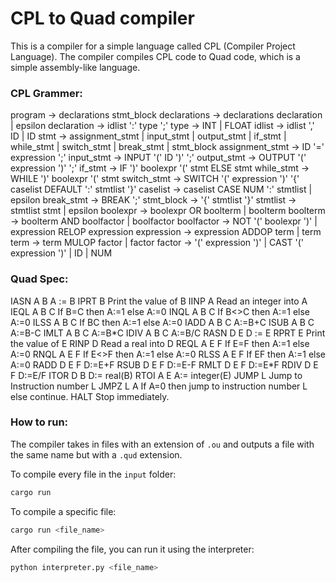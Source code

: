 # CPL to Quad compiler

This is a compiler for a simple language called CPL (Compiler Project Language).
The compiler compiles CPL code to Quad code, which is a simple assembly-like language.

### CPL Grammer:

program -> declarations stmt_block
declarations -> declarations declaration
| epsilon
declaration -> idlist ':' type ';'
type -> INT | FLOAT
idlist -> idlist ',' ID | ID
stmt -> assignment_stmt
| input_stmt
| output_stmt
| if_stmt
| while_stmt
| switch_stmt
| break_stmt
| stmt_block
assignment_stmt -> ID '=' expression ';'
input_stmt -> INPUT '(' ID ')' ';'
output_stmt -> OUTPUT '(' expression ')' ';'
if_stmt -> IF ')' boolexpr '(' stmt ELSE stmt
while_stmt -> WHILE ')' boolexpr '(' stmt
switch_stmt -> SWITCH '(' expression ')' '{' caselist
DEFAULT ':' stmtlist '}'
caselist -> caselist CASE NUM ':' stmtlist
| epsilon
break_stmt -> BREAK ';'
stmt_block -> '{' stmtlist '}'
stmtlist -> stmtlist stmt
| epsilon
boolexpr -> boolexpr OR boolterm
| boolterm
boolterm -> boolterm AND boolfactor
| boolfactor
boolfactor -> NOT '(' boolexpr ')'
| expression RELOP expression
expression -> expression ADDOP term
| term
term -> term MULOP factor
| factor
factor -> '(' expression ')'
| CAST '(' expression ')'
| ID
| NUM

### Quad Spec:

IASN A B A := B
IPRT B Print the value of B
IINP A Read an integer into A
IEQL A B C If B=C then A:=1 else A:=0
INQL A B C If B<>C then A:=1 else A:=0
ILSS A B C If B<C then A:=1 else A:=0
IGRT A B C If B>C then A:=1 else A:=0
IADD A B C A:=B+C
ISUB A B C A:=B-C
IMLT A B C A:=B\*C
IDIV A B C A:=B/C
RASN D E D := E
RPRT E Print the value of E
RINP D Read a real into D
REQL A E F If E=F then A:=1 else A:=0
RNQL A E F If E<>F then A:=1 else A:=0
RLSS A E F If E<F then A:=1 else A:=0
RGRT A E F If E>F then A:=1 else A:=0
RADD D E F D:=E+F
RSUB D E F D:=E-F
RMLT D E F D:=E\*F
RDIV D E F D:=E/F
ITOR D B D:= real(B)
RTOI A E A:= integer(E)
JUMP L Jump to Instruction number L
JMPZ L A If A=0 then jump to instruction number L else
continue.
HALT Stop immediately.

### How to run:

The compiler takes in files with an extension of `.ou` and outputs a file with the same name but with a `.qud` extension.

To compile every file in the `input` folder:

```bash
cargo run
```

To compile a specific file:

```bash
cargo run <file_name>
```

After compiling the file, you can run it using the interpreter:

```bash
python interpreter.py <file_name>
```

